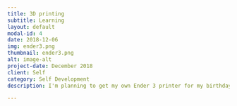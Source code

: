 ```yaml
---
title: 3D printing
subtitle: Learning
layout: default
modal-id: 4
date: 2018-12-06
img: ender3.png
thumbnail: ender3.png
alt: image-alt
project-date: December 2018
client: Self
category: Self Development
description: I'm planning to get my own Ender 3 printer for my birthday in April 2019. I will be using it for prototyping and manufacturing my own designs.

---
```

